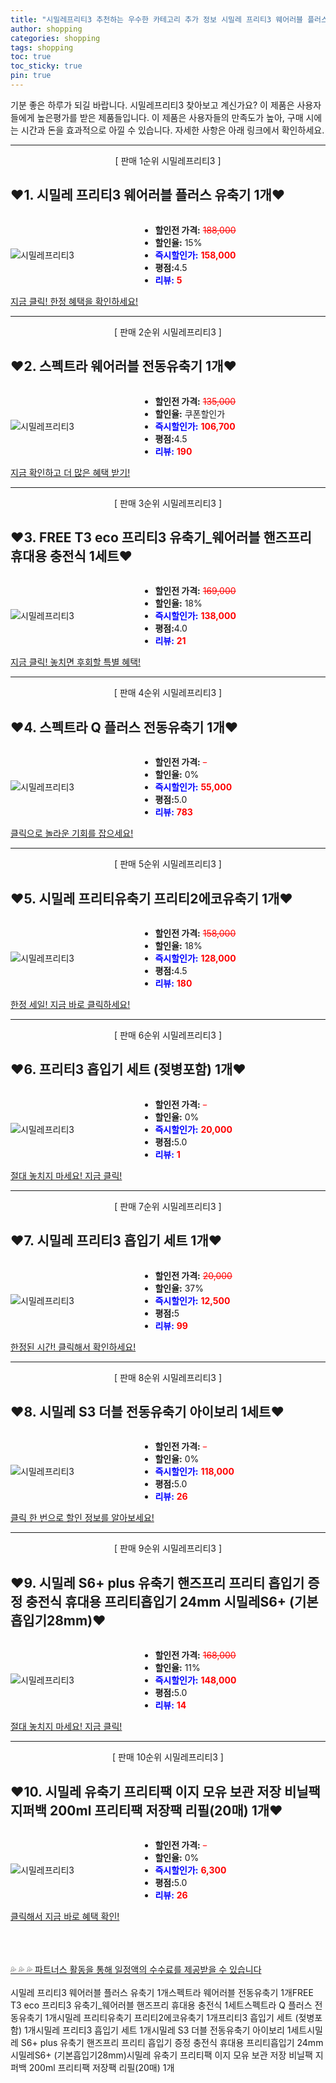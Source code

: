 ```yaml
---
title: "시밀레프리티3 추천하는 우수한 카테고리 추가 정보 시밀레 프리티3 웨어러블 플러스 유축기"
author: shopping
categories: shopping
tags: shopping
toc: true
toc_sticky: true
pin: true
---
```

기분 좋은 하루가 되길 바랍니다. 시밀레프리티3 찾아보고 계신가요? 이 제품은 사용자들에게 높은평가를 받은 제품들입니다. 이 제품은 사용자들의 만족도가 높아, 구매 시에는 시간과 돈을 효과적으로 아낄 수 있습니다. 자세한 사항은 아래 링크에서 확인하세요.

---
<p class="toplist" style="margin: 0 auto; display: block; width: fit-content;">[ 판매 1순위 시밀레프리티3 ]</p>

<h2><strong>❤️1. 시밀레 프리티3 웨어러블 플러스 유축기 1개❤️</strong></h2>

<div style="display: flex; align-items: center;">
    <div style="flex: 0.4;">
        <img src="https://thumbnail6.coupangcdn.com/thumbnails/remote/230x230ex/image/vendor_inventory/e084/883674ab286bf40024255fb203178f36553080095e11bd890b1c95589409.png" alt="시밀레프리티3" style="max-width: 100%;">
    </div>
    <div style="flex: 0.6; margin-left: 10px;">
        <ul>
            <li><strong>할인전 가격:</strong> <del style="color: red;">188,000</del></li>
            <li><strong>할인율:</strong> 15%</li>
            <li><span style='color:blue'><strong>즉시할인가:</strong></span> <span style='color:red'><strong>158,000</strong></span></li>
            <li><strong>평점:</strong>4.5</li>
            <li><span style='color:blue'><strong>리뷰:</strong></span> <span style='color:red'><strong>5</strong></span></li>
        </ul>
    </div>
</div>
<div class="center">
    <a href="https://selin100587001.github.io?lptag=AF9450613&subid=githubio&pageKey=7788554279&traceid=V0-153&itemId=21066305707&vendorItemId=88549026395" class="myButton">
        지금 클릭! 한정 혜택을 확인하세요!
    </a>
</div>


---
<p class="toplist" style="margin: 0 auto; display: block; width: fit-content;">[ 판매 2순위 시밀레프리티3 ]</p>

<h2><strong>❤️2. 스펙트라 웨어러블 전동유축기 1개❤️</strong></h2>

<div style="display: flex; align-items: center;">
    <div style="flex: 0.4;">
        <img src="https://thumbnail9.coupangcdn.com/thumbnails/remote/230x230ex/image/retail/images/7351381432268670-e7aba303-0caf-4147-a5d5-d113740288c1.jpg" alt="시밀레프리티3" style="max-width: 100%;">
    </div>
    <div style="flex: 0.6; margin-left: 10px;">
        <ul>
            <li><strong>할인전 가격:</strong> <del style="color: red;">135,000</del></li>
            <li><strong>할인율:</strong> 쿠폰할인가</li>
            <li><span style='color:blue'><strong>즉시할인가:</strong></span> <span style='color:red'><strong>106,700</strong></span></li>
            <li><strong>평점:</strong>4.5</li>
            <li><span style='color:blue'><strong>리뷰:</strong></span> <span style='color:red'><strong>190</strong></span></li>
        </ul>
    </div>
</div>
<div class="center">
    <a href="https://selin100587001.github.io?lptag=AF9450613&subid=githubio&pageKey=6216547145&traceid=V0-153&itemId=12418654870&vendorItemId=79688012622" class="myButton">
        지금 확인하고 더 많은 혜택 받기!
    </a>
</div>


---
<p class="toplist" style="margin: 0 auto; display: block; width: fit-content;">[ 판매 3순위 시밀레프리티3 ]</p>

<h2><strong>❤️3. FREE T3 eco 프리티3 유축기_웨어러블 핸즈프리 휴대용 충전식 1세트❤️</strong></h2>

<div style="display: flex; align-items: center;">
    <div style="flex: 0.4;">
        <img src="https://thumbnail7.coupangcdn.com/thumbnails/remote/230x230ex/image/vendor_inventory/c786/5050e241d9a03f7a04888d21e67ac28e66e1864b8e429846d5b85aab02ee.jpg" alt="시밀레프리티3" style="max-width: 100%;">
    </div>
    <div style="flex: 0.6; margin-left: 10px;">
        <ul>
            <li><strong>할인전 가격:</strong> <del style="color: red;">169,000</del></li>
            <li><strong>할인율:</strong> 18%</li>
            <li><span style='color:blue'><strong>즉시할인가:</strong></span> <span style='color:red'><strong>138,000</strong></span></li>
            <li><strong>평점:</strong>4.0</li>
            <li><span style='color:blue'><strong>리뷰:</strong></span> <span style='color:red'><strong>21</strong></span></li>
        </ul>
    </div>
</div>
<div class="center">
    <a href="https://selin100587001.github.io?lptag=AF9450613&subid=githubio&pageKey=7182815819&traceid=V0-153&itemId=18119163290&vendorItemId=85270382442" class="myButton">
        지금 클릭! 놓치면 후회할 특별 혜택!
    </a>
</div>


---
<p class="toplist" style="margin: 0 auto; display: block; width: fit-content;">[ 판매 4순위 시밀레프리티3 ]</p>

<h2><strong>❤️4. 스펙트라 Q 플러스 전동유축기 1개❤️</strong></h2>

<div style="display: flex; align-items: center;">
    <div style="flex: 0.4;">
        <img src="https://thumbnail8.coupangcdn.com/thumbnails/remote/230x230ex/image/retail/images/875373896251019-d7c67cf7-6c01-45f1-86f4-c84a0d603b11.jpg" alt="시밀레프리티3" style="max-width: 100%;">
    </div>
    <div style="flex: 0.6; margin-left: 10px;">
        <ul>
            <li><strong>할인전 가격:</strong> <del style="color: red;">-</del></li>
            <li><strong>할인율:</strong> 0%</li>
            <li><span style='color:blue'><strong>즉시할인가:</strong></span> <span style='color:red'><strong>55,000</strong></span></li>
            <li><strong>평점:</strong>5.0</li>
            <li><span style='color:blue'><strong>리뷰:</strong></span> <span style='color:red'><strong>783</strong></span></li>
        </ul>
    </div>
</div>
<div class="center">
    <a href="https://selin100587001.github.io?lptag=AF9450613&subid=githubio&pageKey=6216547151&traceid=V0-153&itemId=12418654885&vendorItemId=79688012654" class="myButton">
        클릭으로 놀라운 기회를 잡으세요!
    </a>
</div>


---
<p class="toplist" style="margin: 0 auto; display: block; width: fit-content;">[ 판매 5순위 시밀레프리티3 ]</p>

<h2><strong>❤️5. 시밀레 프리티유축기 프리티2에코유축기 1개❤️</strong></h2>

<div style="display: flex; align-items: center;">
    <div style="flex: 0.4;">
        <img src="https://thumbnail8.coupangcdn.com/thumbnails/remote/230x230ex/image/vendor_inventory/22a4/1af88e74b51ee86ba3b3ffa0335c7e1f879c4a55ad85bc92fb09683a0af5.jpg" alt="시밀레프리티3" style="max-width: 100%;">
    </div>
    <div style="flex: 0.6; margin-left: 10px;">
        <ul>
            <li><strong>할인전 가격:</strong> <del style="color: red;">158,000</del></li>
            <li><strong>할인율:</strong> 18%</li>
            <li><span style='color:blue'><strong>즉시할인가:</strong></span> <span style='color:red'><strong>128,000</strong></span></li>
            <li><strong>평점:</strong>4.5</li>
            <li><span style='color:blue'><strong>리뷰:</strong></span> <span style='color:red'><strong>180</strong></span></li>
        </ul>
    </div>
</div>
<div class="center">
    <a href="https://selin100587001.github.io?lptag=AF9450613&subid=githubio&pageKey=6557314743&traceid=V0-153&itemId=14663938211&vendorItemId=79823318652" class="myButton">
        한정 세일! 지금 바로 클릭하세요!
    </a>
</div>


---
<p class="toplist" style="margin: 0 auto; display: block; width: fit-content;">[ 판매 6순위 시밀레프리티3 ]</p>

<h2><strong>❤️6. 프리티3 흡입기 세트 (젖병포함) 1개❤️</strong></h2>

<div style="display: flex; align-items: center;">
    <div style="flex: 0.4;">
        <img src="https://thumbnail7.coupangcdn.com/thumbnails/remote/230x230ex/image/vendor_inventory/71d1/2ec2188540d2ba9f1651aaf09008408f8aa6d5e0b73eb930a19af837a2b5.jpg" alt="시밀레프리티3" style="max-width: 100%;">
    </div>
    <div style="flex: 0.6; margin-left: 10px;">
        <ul>
            <li><strong>할인전 가격:</strong> <del style="color: red;">-</del></li>
            <li><strong>할인율:</strong> 0%</li>
            <li><span style='color:blue'><strong>즉시할인가:</strong></span> <span style='color:red'><strong>20,000</strong></span></li>
            <li><strong>평점:</strong>5.0</li>
            <li><span style='color:blue'><strong>리뷰:</strong></span> <span style='color:red'><strong>1</strong></span></li>
        </ul>
    </div>
</div>
<div class="center">
    <a href="https://selin100587001.github.io?lptag=AF9450613&subid=githubio&pageKey=7335457973&traceid=V0-153&itemId=18841803786&vendorItemId=85971433702" class="myButton">
        절대 놓치지 마세요! 지금 클릭!
    </a>
</div>


---
<p class="toplist" style="margin: 0 auto; display: block; width: fit-content;">[ 판매 7순위 시밀레프리티3 ]</p>

<h2><strong>❤️7. 시밀레 프리티3 흡입기 세트 1개❤️</strong></h2>

<div style="display: flex; align-items: center;">
    <div style="flex: 0.4;">
        <img src="https://thumbnail8.coupangcdn.com/thumbnails/remote/230x230ex/image/vendor_inventory/d926/1370d86a73402845ff03f99f3562596541bf133d2c433e911d245d6d08e3.jpg" alt="시밀레프리티3" style="max-width: 100%;">
    </div>
    <div style="flex: 0.6; margin-left: 10px;">
        <ul>
            <li><strong>할인전 가격:</strong> <del style="color: red;">20,000</del></li>
            <li><strong>할인율:</strong> 37%</li>
            <li><span style='color:blue'><strong>즉시할인가:</strong></span> <span style='color:red'><strong>12,500</strong></span></li>
            <li><strong>평점:</strong>5</li>
            <li><span style='color:blue'><strong>리뷰:</strong></span> <span style='color:red'><strong>99</strong></span></li>
        </ul>
    </div>
</div>
<div class="center">
    <a href="https://selin100587001.github.io?lptag=AF9450613&subid=githubio&pageKey=7846536567&traceid=V0-153&itemId=21374896285&vendorItemId=88432152196" class="myButton">
        한정된 시간! 클릭해서 확인하세요!
    </a>
</div>


---
<p class="toplist" style="margin: 0 auto; display: block; width: fit-content;">[ 판매 8순위 시밀레프리티3 ]</p>

<h2><strong>❤️8. 시밀레 S3 더블 전동유축기 아이보리 1세트❤️</strong></h2>

<div style="display: flex; align-items: center;">
    <div style="flex: 0.4;">
        <img src="https://thumbnail9.coupangcdn.com/thumbnails/remote/230x230ex/image/vendor_inventory/images/2017/04/04/23/7/a6cf44ef-fdaa-4467-9498-40c99dbf65df.jpg" alt="시밀레프리티3" style="max-width: 100%;">
    </div>
    <div style="flex: 0.6; margin-left: 10px;">
        <ul>
            <li><strong>할인전 가격:</strong> <del style="color: red;">-</del></li>
            <li><strong>할인율:</strong> 0%</li>
            <li><span style='color:blue'><strong>즉시할인가:</strong></span> <span style='color:red'><strong>118,000</strong></span></li>
            <li><strong>평점:</strong>5.0</li>
            <li><span style='color:blue'><strong>리뷰:</strong></span> <span style='color:red'><strong>26</strong></span></li>
        </ul>
    </div>
</div>
<div class="center">
    <a href="https://selin100587001.github.io?lptag=AF9450613&subid=githubio&pageKey=18919477&traceid=V0-153&itemId=38404530&vendorItemId=70525050208" class="myButton">
        클릭 한 번으로 할인 정보를 알아보세요!
    </a>
</div>


---
<p class="toplist" style="margin: 0 auto; display: block; width: fit-content;">[ 판매 9순위 시밀레프리티3 ]</p>

<h2><strong>❤️9. 시밀레 S6+ plus 유축기 핸즈프리 프리티 흡입기 증정 충전식 휴대용 프리티흡입기 24mm 시밀레S6+ (기본흡입기28mm)❤️</strong></h2>

<div style="display: flex; align-items: center;">
    <div style="flex: 0.4;">
        <img src="https://thumbnail10.coupangcdn.com/thumbnails/remote/230x230ex/image/vendor_inventory/b610/8bfd4ec2377f33476d5481802c55d5caa54fb79a956c9ec58644e19150af.jpg" alt="시밀레프리티3" style="max-width: 100%;">
    </div>
    <div style="flex: 0.6; margin-left: 10px;">
        <ul>
            <li><strong>할인전 가격:</strong> <del style="color: red;">168,000</del></li>
            <li><strong>할인율:</strong> 11%</li>
            <li><span style='color:blue'><strong>즉시할인가:</strong></span> <span style='color:red'><strong>148,000</strong></span></li>
            <li><strong>평점:</strong>5.0</li>
            <li><span style='color:blue'><strong>리뷰:</strong></span> <span style='color:red'><strong>14</strong></span></li>
        </ul>
    </div>
</div>
<div class="center">
    <a href="https://selin100587001.github.io?lptag=AF9450613&subid=githubio&pageKey=2207912482&traceid=V0-153&itemId=3757473184&vendorItemId=71742581931" class="myButton">
        절대 놓치지 마세요! 지금 클릭!
    </a>
</div>


---
<p class="toplist" style="margin: 0 auto; display: block; width: fit-content;">[ 판매 10순위 시밀레프리티3 ]</p>

<h2><strong>❤️10. 시밀레 유축기 프리티팩 이지 모유 보관 저장 비닐팩 지퍼백 200ml 프리티팩 저장팩 리필(20매) 1개❤️</strong></h2>

<div style="display: flex; align-items: center;">
    <div style="flex: 0.4;">
        <img src="https://thumbnail9.coupangcdn.com/thumbnails/remote/230x230ex/image/vendor_inventory/3b59/325cef3ce025af2c737b6c0826508ae240fa8f9bb854fffa7ea813ac392f.jpg" alt="시밀레프리티3" style="max-width: 100%;">
    </div>
    <div style="flex: 0.6; margin-left: 10px;">
        <ul>
            <li><strong>할인전 가격:</strong> <del style="color: red;">-</del></li>
            <li><strong>할인율:</strong> 0%</li>
            <li><span style='color:blue'><strong>즉시할인가:</strong></span> <span style='color:red'><strong>6,300</strong></span></li>
            <li><strong>평점:</strong>5.0</li>
            <li><span style='color:blue'><strong>리뷰:</strong></span> <span style='color:red'><strong>26</strong></span></li>
        </ul>
    </div>
</div>
<div class="center">
    <a href="https://selin100587001.github.io?lptag=AF9450613&subid=githubio&pageKey=5553702196&traceid=V0-153&itemId=8787392264&vendorItemId=76074269574" class="myButton">
        클릭해서 지금 바로 혜택 확인!
    </a>
</div>

<br><br><br>[💦 💦 💦 파트너스 활동을 통해 일정액의 수수료를 제공받을 수 있습니다](https://link.coupang.com/a/bcpT2c)<br><br>시밀레 프리티3 웨어러블 플러스 유축기 1개스펙트라 웨어러블 전동유축기 1개FREE T3 eco 프리티3 유축기_웨어러블 핸즈프리 휴대용 충전식 1세트스펙트라 Q 플러스 전동유축기 1개시밀레 프리티유축기 프리티2에코유축기 1개프리티3 흡입기 세트 (젖병포함) 1개시밀레 프리티3 흡입기 세트 1개시밀레 S3 더블 전동유축기 아이보리 1세트시밀레 S6+ plus 유축기 핸즈프리 프리티 흡입기 증정 충전식 휴대용 프리티흡입기 24mm 시밀레S6+ (기본흡입기28mm)시밀레 유축기 프리티팩 이지 모유 보관 저장 비닐팩 지퍼백 200ml 프리티팩 저장팩 리필(20매) 1개